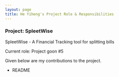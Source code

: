 ```yaml
---
layout: page
title: He Yiheng's Project Role & Responsibilities
---
```


### Project: SpleetWise

SpleetWise - A Financial Tracking tool for splitting bills

Current role: Project goon #5

Given below are my contributions to the project.

* README
